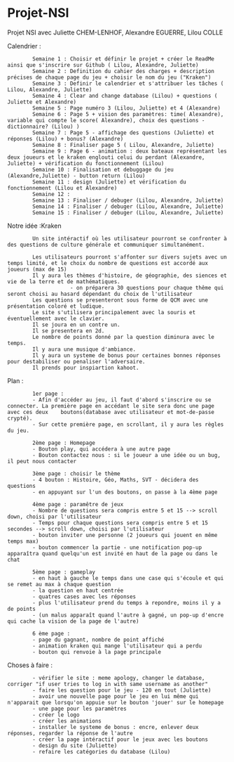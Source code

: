 # Projet-NSI
Projet NSI avec Juliette CHEM-LENHOF, Alexandre EGUERRE, Lilou COLLE


 Calendrier : 
            
            Semaine 1 : Choisir et définir le projet + créer le ReadMe ainsi que s'inscrire sur Github ( Lilou, Alexandre, Juliette)
            Semaine 2 : Definition du cahier des charges + description précises de chaque page du jeu + choisir le nom du jeu ("Kraken")
            Semaine 3 : Definir le calendrier et s'attribuer les tâches ( Lilou, Alexandre, Juliette)
            Semaine 4 : Clear and change database (Lilou) + questions ( Juliette et Alexandre) 
            Semaine 5 : Page numéro 3 (Lilou, Juliette) et 4 (Alexandre)
            Semaine 6 : Page 5 + vision des paramètres: time( Alexandre), variable qui compte le score( Alexandre), choix des questions - dictionnaire? (Lilou) ) 
            Semaine 7 : Page 5 - affichage des questions (Juliette) et réponses (Lilou) + bonus? (Alexandre)
            Semaine 8 : Finaliser page 5 ( Lilou, Alexandre, Juliette)
            Semaine 9 : Page 6 - animation : deux bateaux représentant les deux joueurs et le kraken englouti celui du perdant (Alexandre, Juliette) + vérification du fonctionnement (Lilou)
            Semaine 10 : Finalisation et debuggage du jeu (Alexandre,Juliette) - button return (Lilou)
            Semaine 11 : design (Juliette) et vérification du fonctionnement (Lilou et Alexandre) 
            Semaine 12 : 
            Semaine 13 : Finaliser / debuger (Lilou, Alexandre, Juliette)
            Semaine 14 : Finaliser / debuger (Lilou, Alexandre, Juliette)
            Semaine 15 : Finaliser / debuger (Lilou, Alexandre, Juliette)
            

Notre idée :Kraken
            
            Un site intéractif où les utilisateur pourront se confronter à des questions de culture générale et communiquer simultanément.
            
            Les utilisateurs pourront s'affonter sur divers sujets avec un temps limité, et le choix du nombre de questions est accordé aux joueurs (max de 15)              
            Il y aura les thèmes d'histoire, de géographie, des siences et vie de la terre et de mathématiques.
                        - on préparera 30 questions pour chaque thême qui seront choisi au hasard dépendant du choix de l'utilisateur
            Les questions se presenteront sous forme de QCM avec une présentation coloré et ludique.
            Le site s'utilisera principalement avec la souris et éventuellement avec le clavier.
            Il se joura en un contre un.
            Il se presentera en 2d.
            Le nombre de points donné par la question diminura avec le temps.
            Il y aura une musique d'ambiance.
            Il y aura un systeme de bonus pour certaines bonnes réponses pour destabiliser ou penaliser l'adversaire.
            Il prends pour inspiartion kahoot.
            
 Plan : 
            
            1er page : 
            - Afin d'accéder au jeu, il faut d'abord s'inscrire ou se connecter. La première page en accédant le site sera donc une page avec ces deux    boutons(database avec utilisateur et mot-de-passe crypté).    
            - Sur cette première page, en scrollant, il y aura les règles du jeu. 
            
            2ème page : Homepage
            - Bouton play, qui accédera à une autre page
            - Bouton contactez nous : si le joueur a une idée ou un bug, il peut nous contacter
            
            3ème page : choisir le thème
            - 4 bouton : Histoire, Géo, Maths, SVT - décidera des questions 
            - en appuyant sur l'un des boutons, on passe à la 4ème page
            
            4ème page : paramêtre de jeux
            - Nombre de questions sera compris entre 5 et 15 --> scroll down, choisi par l'utilisateur
            - Temps pour chaque questions sera compris entre 5 et 15 secondes --> scroll down, choisi par l'utilisateur
            - bouton inviter une personne (2 joueurs qui jouent en même temps max)
            - bouton commencer la partie - une notification pop-up apparaîtra quand quelqu'un est invité en haut de la page ou dans le chat
            
            5ème page : gameplay
            - en haut à gauche le temps dans une case qui s'écoule et qui se remet au max à chaque question
            - la question en haut centrée
            - quatres cases avec les réponses
            - plus l'utilisateur prend du temps à repondre, moins il y a de points
            - (un malus apparaît quand l'autre à gagné, un pop-up d'encre qui cache la vision de la page de l'autre)
            
            6 ème page : 
            - page du gagnant, nombre de point affiché
            - animation kraken qui mange l'utilisateur qui a perdu
            - bouton qui renvoie à la page principale
            
 Choses à faire : 
            
            - vérifier le site : meme apology, changer le database, corriger "if user tries to log in with same username as another"
            - faire les question pour le jeu - 120 en tout (Juliette) 
            - avoir une nouvelle page pour le jeu en lui même qui n'apparait que lorsqu'on appuie sur le bouton 'jouer' sur le homepage
            - une page pour les paramètres
            - créer le logo
            - créer les animations 
            - installer le systeme de bonus : encre, enlever deux réponses, regarder la réponse de l'autre
            - créer la page intéractif pour le jeux avec les boutons 
            - design du site (Juliette) 
            - refaire les catégories du database (Lilou) 
            
            
            
            
            
            
           
